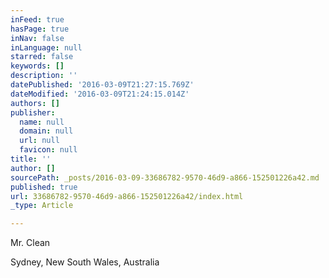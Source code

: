```yaml
---
inFeed: true
hasPage: true
inNav: false
inLanguage: null
starred: false
keywords: []
description: ''
datePublished: '2016-03-09T21:27:15.769Z'
dateModified: '2016-03-09T21:24:15.014Z'
authors: []
publisher:
  name: null
  domain: null
  url: null
  favicon: null
title: ''
author: []
sourcePath: _posts/2016-03-09-33686782-9570-46d9-a866-152501226a42.md
published: true
url: 33686782-9570-46d9-a866-152501226a42/index.html
_type: Article

---
```

Mr. Clean

Sydney, New South Wales, Australia
